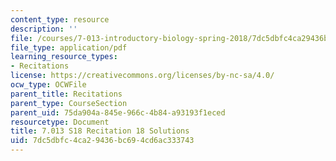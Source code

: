 ```yaml
---
content_type: resource
description: ''
file: /courses/7-013-introductory-biology-spring-2018/7dc5dbfc4ca29436bc694cd6ac333743_MIT7_013s18R18S.pdf
file_type: application/pdf
learning_resource_types:
- Recitations
license: https://creativecommons.org/licenses/by-nc-sa/4.0/
ocw_type: OCWFile
parent_title: Recitations
parent_type: CourseSection
parent_uid: 75da904a-845e-966c-4b84-a93193f1eced
resourcetype: Document
title: 7.013 S18 Recitation 18 Solutions
uid: 7dc5dbfc-4ca2-9436-bc69-4cd6ac333743
---
```

